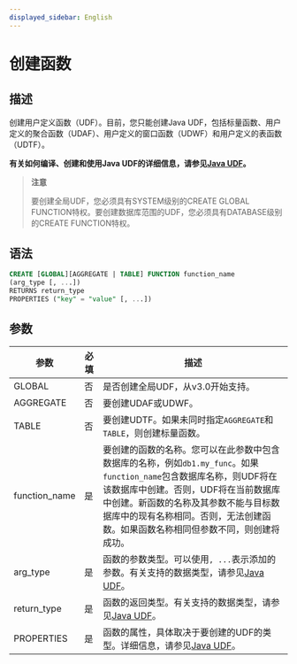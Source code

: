 ```yaml
---
displayed_sidebar: English
---
```


# 创建函数

## 描述

创建用户定义函数（UDF）。目前，您只能创建Java UDF，包括标量函数、用户定义的聚合函数（UDAF）、用户定义的窗口函数（UDWF）和用户定义的表函数（UDTF）。

**有关如何编译、创建和使用Java UDF的详细信息，请参见[Java UDF](../../sql-functions/JAVA_UDF.md)。**

> **注意**
>
> 要创建全局UDF，您必须具有SYSTEM级别的CREATE GLOBAL FUNCTION特权。要创建数据库范围的UDF，您必须具有DATABASE级别的CREATE FUNCTION特权。

## 语法

```sql
CREATE [GLOBAL][AGGREGATE | TABLE] FUNCTION function_name
(arg_type [, ...])
RETURNS return_type
PROPERTIES ("key" = "value" [, ...])
```

## 参数

| **参数**      | **必填** | **描述**                                                     |
| ------------- | -------- | ------------------------------------------------------------ |
| GLOBAL        | 否       | 是否创建全局UDF，从v3.0开始支持。  |
| AGGREGATE     | 否       | 要创建UDAF或UDWF。       |
| TABLE         | 否       | 要创建UDTF。如果未同时指定`AGGREGATE`和`TABLE`，则创建标量函数。               |
| function_name | 是       | 要创建的函数的名称。您可以在此参数中包含数据库的名称，例如`db1.my_func`。如果`function_name`包含数据库名称，则UDF将在该数据库中创建。否则，UDF将在当前数据库中创建。新函数的名称及其参数不能与目标数据库中的现有名称相同。否则，无法创建函数。如果函数名称相同但参数不同，则创建将成功。 |
| arg_type      | 是       | 函数的参数类型。可以使用`, ...`表示添加的参数。有关支持的数据类型，请参见[Java UDF](../../sql-functions/JAVA_UDF.md#mapping-between-sql-data-types-and-java-data-types)。|
| return_type   | 是       | 函数的返回类型。有关支持的数据类型，请参见[Java UDF](../../sql-functions/JAVA_UDF.md#mapping-between-sql-data-types-and-java-data-types)。 |
| PROPERTIES    | 是       | 函数的属性，具体取决于要创建的UDF的类型。详细信息，请参见[Java UDF](../../sql-functions/JAVA_UDF.md#step-6-create-the-udf-in-starrocks)。 |
